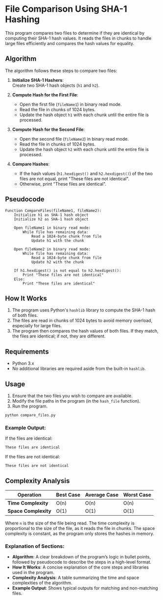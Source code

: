 # File Comparison Using SHA-1 Hashing

This program compares two files to determine if they are identical by computing their SHA-1 hash values. It reads the files in chunks to handle large files efficiently and compares the hash values for equality.

## Algorithm

The algorithm follows these steps to compare two files:

1. **Initialize SHA-1 Hashers**:  
   Create two SHA-1 hash objects (`h1` and `h2`).

2. **Compute Hash for the First File**:  
   - Open the first file (`fileName1`) in binary read mode.
   - Read the file in chunks of 1024 bytes.
   - Update the hash object `h1` with each chunk until the entire file is processed.

3. **Compute Hash for the Second File**:  
   - Open the second file (`fileName2`) in binary read mode.
   - Read the file in chunks of 1024 bytes.
   - Update the hash object `h2` with each chunk until the entire file is processed.

4. **Compare Hashes**:  
   - If the hash values (`h1.hexdigest()` and `h2.hexdigest()`) of the two files are not equal, print "These files are not identical".
   - Otherwise, print "These files are identical".

## Pseudocode

```plaintext
Function CompareFiles(fileName1, fileName2):
    Initialize h1 as SHA-1 hash object
    Initialize h2 as SHA-1 hash object

    Open fileName1 in binary read mode:
        While file has remaining data:
            Read a 1024-byte chunk from file
            Update h1 with the chunk

    Open fileName2 in binary read mode:
        While file has remaining data:
            Read a 1024-byte chunk from file
            Update h2 with the chunk

    If h1.hexdigest() is not equal to h2.hexdigest():
        Print "These files are not identical"
    Else:
        Print "These files are identical"
```

## How It Works
1. The program uses Python's `hashlib` library to compute the SHA-1 hash of both files.
2. The files are read in chunks of 1024 bytes to avoid memory overload, especially for large files.
3. The program then compares the hash values of both files. If they match, the files are identical; if not, they are different.

## Requirements
- Python 3.x
- No additional libraries are required aside from the built-in `hashlib`.

## Usage

1. Ensure that the two files you wish to compare are available.
2. Modify the file paths in the program (in the `hash_file` function).
3. Run the program.

```bash
python compare_files.py
```

### Example Output:

If the files are identical:
```bash
These files are identical
```

If the files are not identical:
```bash
These files are not identical
```

## Complexity Analysis

| **Operation**  | **Best Case** | **Average Case** | **Worst Case** |
|----------------|---------------|------------------|----------------|
| **Time Complexity**  | O(n)  | O(n)             | O(n)           |
| **Space Complexity** | O(1)  | O(1)             | O(1)           |

Where `n` is the size of the file being read. The time complexity is proportional to the size of the file, as it reads the file in chunks. The space complexity is constant, as the program only stores the hashes in memory.



### Explanation of Sections:

- **Algorithm**: A clear breakdown of the program’s logic in bullet points, followed by pseudocode to describe the steps in a high-level format.
- **How It Works**: A concise explanation of the core steps and libraries used in the program.
- **Complexity Analysis**: A table summarizing the time and space complexities of the algorithm.
- **Example Output**: Shows typical outputs for matching and non-matching files.
